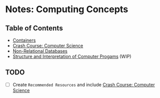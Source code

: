 # Notes: Computing Concepts

## Table of Contents
* [Containers](./containers)
* [Crash Course: Computer Science](./crash_course/README.md)
* [Non-Relational Databases](./nosql)
* [Structure and Interpretation of Computer Progams](./computing/sicp) (WIP)

## TODO
- [ ] Create `Recommended Resources` and include [Crash Course: Computer Science](https://www.youtube.com/playlist?list=PLME-KWdxI8dcaHSzzRsNuOLXtM2Ep_C7a)
